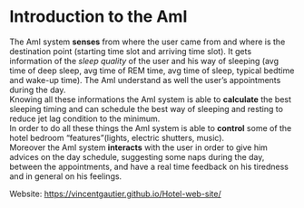 # Introduction to the AmI
The AmI system **senses** from where the user came from and where is the destination point (starting time slot and arriving time slot). It gets information of the _sleep quality_ of the user and his way of sleeping (avg time of deep sleep, avg time of REM time, avg time of sleep, typical bedtime and wake-up time). The AmI understand as well the user’s appointments during the day.</br>
Knowing all these informations the AmI system is able to **calculate** the best sleeping timing and can schedule the best way of sleeping and resting to reduce jet lag condition to the minimum.</br> 
In order to do all these things the AmI system is able to **control** some of the hotel bedroom “features”(lights, electric shutters, music).</br>
Moreover the AmI system **interacts** with the user in order to give him advices on the day schedule, suggesting some naps during the day, between the appointments, and have a real time feedback on his tiredness and in general on his feelings.</br>

Website: https://vincentgautier.github.io/Hotel-web-site/
